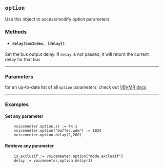## `option` <!-- {docsify-ignore-all} -->

Use this object to access/modify option parameters.

### Methods

* #### `delay(busIndex, [delay])`
Set the bus output delay. If `delay` is not passed, it will return the current delay for that bus

---

### Parameters
for an up-to-date list of all `option` parameters, check out [VBVMR docs](https://download.vb-audio.com/Download_CABLE/VoicemeeterRemoteAPI.pdf#page=14)

---

### Examples
#### Set any parameter

```autohotkey
    voicemeeter.option.sr := 44.1
    voicemeeter.option["buffer.wdm"] := 1024
    voicemeeter.option.delay(2,200)
```
#### Retrieve any parameter
```autohotkey
    is_exclusif := voicemeeter.option["mode.exclusif"]
    delay := voicemeeter.option.delay(1)
```


